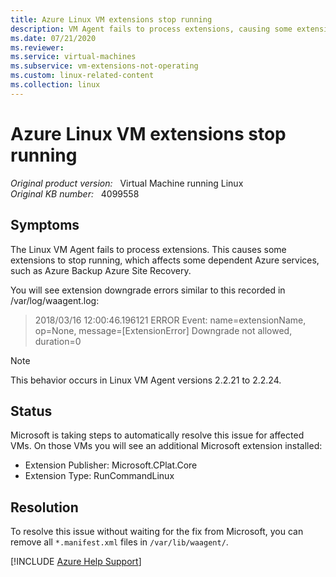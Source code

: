 ```yaml
---
title: Azure Linux VM extensions stop running
description: VM Agent fails to process extensions, causing some extensions to stop running and affecting some dependent services, such as Azure Site Recovery.
ms.date: 07/21/2020
ms.reviewer: 
ms.service: virtual-machines
ms.subservice: vm-extensions-not-operating
ms.custom: linux-related-content
ms.collection: linux
---
```

# Azure Linux VM extensions stop running

_Original product version:_ &nbsp; Virtual Machine running Linux  
_Original KB number:_ &nbsp; 4099558

## Symptoms

The Linux VM Agent fails to process extensions. This causes some extensions to stop running, which affects some dependent Azure services, such as Azure Backup Azure Site Recovery.

You will see extension downgrade errors similar to this recorded in /var/log/waagent.log:

> 2018/03/16 12:00:46.196121 ERROR Event: name=extensionName, op=None, message=[ExtensionError] Downgrade not allowed, duration=0

> [!NOTE]
> This behavior occurs in Linux VM Agent versions 2.2.21 to 2.2.24.

## Status

Microsoft is taking steps to automatically resolve this issue for affected VMs. On those VMs you will see an additional Microsoft extension installed:  

- Extension Publisher: Microsoft.CPlat.Core
- Extension Type: RunCommandLinux  

## Resolution

To resolve this issue without waiting for the fix from Microsoft, you can remove all `*.manifest.xml` files in `/var/lib/waagent/`.

[!INCLUDE [Azure Help Support](../../includes/azure-help-support.md)]
